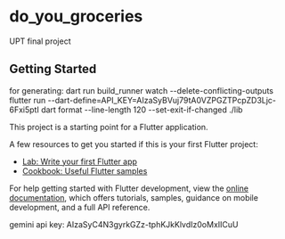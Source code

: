 # do_you_groceries

UPT final project

## Getting Started

for generating: dart run build_runner watch --delete-conflicting-outputs
flutter run --dart-define=API_KEY=AIzaSyBVuj79tA0VZPGZTPcpZD3Ljc-6Fxi5ptI
dart format --line-length 120 --set-exit-if-changed ./lib


This project is a starting point for a Flutter application.

A few resources to get you started if this is your first Flutter project:

- [Lab: Write your first Flutter app](https://docs.flutter.dev/get-started/codelab)
- [Cookbook: Useful Flutter samples](https://docs.flutter.dev/cookbook)

For help getting started with Flutter development, view the
[online documentation](https://docs.flutter.dev/), which offers tutorials,
samples, guidance on mobile development, and a full API reference.

gemini api key: AIzaSyC4N3gyrkGZz-tphKJkKlvdIz0oMxIICuU